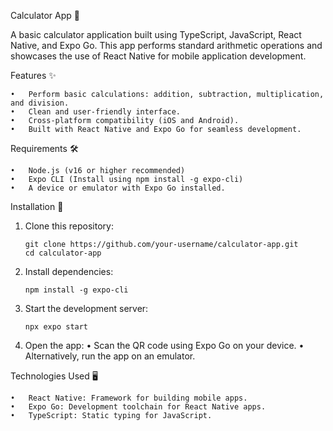 Calculator App 📱

A basic calculator application built using TypeScript, JavaScript, React Native, and Expo Go. This app performs standard arithmetic operations and showcases the use of React Native for mobile application development.

Features ✨

	•	Perform basic calculations: addition, subtraction, multiplication, and division.
	•	Clean and user-friendly interface.
	•	Cross-platform compatibility (iOS and Android).
	•	Built with React Native and Expo Go for seamless development.

Requirements 🛠️

	•	Node.js (v16 or higher recommended)
	•	Expo CLI (Install using npm install -g expo-cli)
	•	A device or emulator with Expo Go installed.

Installation 🚀

1.	Clone this repository:

		git clone https://github.com/your-username/calculator-app.git
 		cd calculator-app

2.	Install dependencies:

		npm install -g expo-cli

3.	Start the development server:

		npx expo start

4.	Open the app:
	•	Scan the QR code using Expo Go on your device.
	•	Alternatively, run the app on an emulator.

Technologies Used 🖥️

	•	React Native: Framework for building mobile apps.
	•	Expo Go: Development toolchain for React Native apps.
	•	TypeScript: Static typing for JavaScript.
